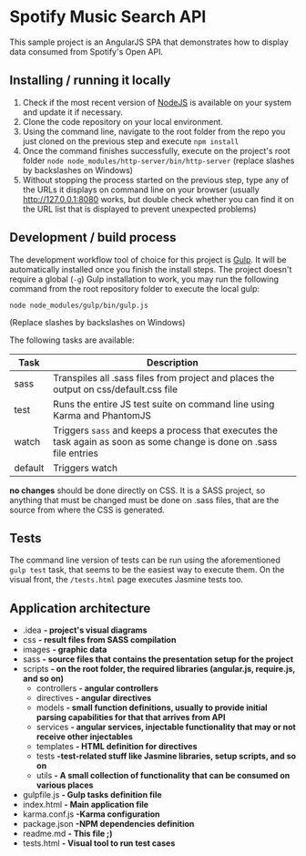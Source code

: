 # Spotify Music Search API

This sample project is an AngularJS SPA that demonstrates how to display data consumed from Spotify's Open API.

## Installing / running it locally

1. Check if the most recent version of [NodeJS](https://nodejs.org/en/download/) is available on your system and update it if necessary.
2. Clone the code repository on your local environment.
3. Using the command line, navigate to the root folder from the repo you just cloned on the previous step and execute `npm install`
4. Once the command finishes successfully, execute on the project's root folder `node node_modules/http-server/bin/http-server` (replace slashes by backslashes on Windows)
5. Without stopping the process started on the previous step, type any of the URLs it displays on command line on your browser (usually http://127.0.0.1:8080 works, but double check whether you can find it on the URL list that is displayed to prevent unexpected problems)

## Development / build process
The development workflow tool of choice for this project is [Gulp](http://gulpjs.com/). It will be automatically installed once you finish the install steps. The project doesn't require a global (`-g`) Gulp installation to work, you may run the following command from the root repository folder to execute the local gulp:

```
node node_modules/gulp/bin/gulp.js
```

(Replace slashes by backslashes on Windows)

The following tasks are available:

| Task | Description |
|------|-------------|
| sass | Transpiles all .sass files from project and places the output on css/default.css file |
| test | Runs the entire JS test suite on command line using Karma and PhantomJS |
| watch | Triggers `sass` and keeps a process that executes the task again as soon as some change is done on .sass file entries |
| default | Triggers watch |

**no changes** should be done directly on CSS. It is a SASS project, so anything that must be changed must be done on .sass files, that are the source from where the CSS is generated.

## Tests
The command line version of tests can be run using the aforementioned `gulp test` task, that seems to be the easiest way to execute them. On the visual front, the `/tests.html` page executes Jasmine tests too.

## Application architecture
- .idea **- project's visual diagrams**
- css **- result files from SASS compilation**
- images **- graphic data**
- sass **- source files that contains the presentation setup for the project**
- scripts **- on the root folder, the required libraries (angular.js, require.js, and so on)**
  - controllers **- angular controllers**
  - directives  **- angular directives**
  - models **- small function definitions, usually to provide initial parsing capabilities for that that arrives from API**
  - services **- angular services, injectable functionality that may or not receive other injectables**
  - templates **- HTML definition for directives**
  - tests **-test-related stuff like Jasmine libraries, setup scripts, and so on**
  - utils **- A small collection of functionality that can be consumed on various places**
- gulpfile.js **- Gulp tasks definition file**
- index.html **- Main application file**
- karma.conf.js **-Karma configuration**
- package.json **-NPM dependencies definition**
- readme.md **- This file ;)**
- tests.html **- Visual tool to run test cases**
